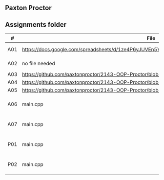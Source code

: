 ## Paxton Proctor

## Assignments folder

|   #   | File     | Description                      |
| :---: | -------- | -------------------------------- |
|   A01   |https://docs.google.com/spreadsheets/d/1ze4P6yJUVEn5Y1wZLXW2LwMjW1EbyMlC1t6ldwFu_0A/edit#gid=0 | Establishing communication |
|   A02   | no file needed | Establishing communication |
|   A03   | https://github.com/paxtonproctor/2143-OOP-Proctor/blob/main/Assignments/A03/main.cpp | Comments |
|   A04   | https://github.com/paxtonproctor/2143-OOP-Proctor/blob/main/Assignments/A04/Banner | Banner |
|   A05  | https://github.com/paxtonproctor/2143-OOP-Proctor/blob/main/Assignments/A05/README.md | Vocab |
|   A06   | main.cpp | Main driver of my list program . |
|   A07   | main.cpp | Main driver of my list program . |
|   P01   | main.cpp | Main driver of my list program . |
|   P02   | main.cpp | Main driver of my list program . |
